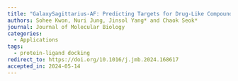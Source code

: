 ```yaml
---
title: "GalaxySagittarius-AF: Predicting Targets for Drug-Like Compounds in the Extended Human 3D Proteome"
authors: Sohee Kwon, Nuri Jung, Jinsol Yang* and Chaok Seok*
journal: Journal of Molecular Biology
categories:
  - Applications
tags:
  - protein-ligand docking
redirect_to: https://doi.org/10.1016/j.jmb.2024.168617
accepted_in: 2024-05-14
---
```

